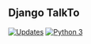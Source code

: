 <p align="center">
    <h2>Django TalkTo</h2>
    <a href="https://pyup.io/repos/github/sirrobot01/django-talkto/"><img src="https://pyup.io/repos/github/sirrobot01/django-talkto/shield.svg" alt="Updates" /></a>
    <a href="https://pyup.io/repos/github/sirrobot01/django-talkto/"><img src="https://pyup.io/repos/github/sirrobot01/django-talkto/shield.svg" alt="Python 3" /></a>
</p>


